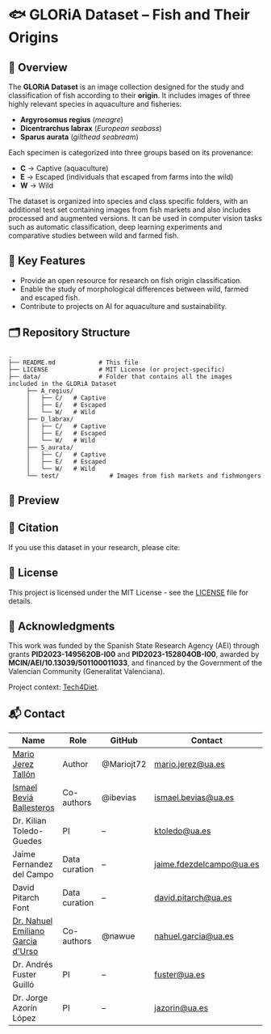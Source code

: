 # 🐟 GLORiA Dataset – Fish and Their Origins 

## 👀 Overview

The **GLORiA Dataset** is an image collection designed for the study and classification of fish according to their **origin**. It includes images of three highly relevant species in aquaculture and fisheries:  

- **Argyrosomus regius** (*meagre*)  
- **Dicentrarchus labrax** (*European seabass*)  
- **Sparus aurata** (*gilthead seabream*)  

Each specimen is categorized into three groups based on its provenance:  

- **C** → Captive (aquaculture)  
- **E** → Escaped (individuals that escaped from farms into the wild)  
- **W** → Wild  

The dataset is organized into species and class specific folders, with an additional test set containing images from fish markets and also includes processed and augmented versions. It can be used in computer vision tasks such as automatic classification, deep learning experiments and comparative studies between wild and farmed fish.  
 
## 🎯 Key Features
- Provide an open resource for research on fish origin classification.  
- Enable the study of morphological differences between wild, farmed and escaped fish.  
- Contribute to projects on AI for aquaculture and sustainability.  

## 🗂️ Repository Structure
```
.
├── README.md            # This file
├── LICENSE              # MIT License (or project-specific)
├── data/                # Folder that contains all the images included in the GLORiA Dataset
     ├── A_regius/
     │   ├── C/   # Captive
     │   ├── E/   # Escaped
     │   └── W/   # Wild
     ├── D_labrax/
     │   ├── C/   # Captive
     │   ├── E/   # Escaped
     │   └── W/   # Wild
     ├── S_aurata/
     │   ├── C/   # Captive
     │   ├── E/   # Escaped
     │   └── W/   # Wild
     └── test/              # Images from fish markets and fishmongers
```
## 🔎 Preview

## 🔗 Citation

If you use this dataset in your research, please cite:

## 📝 License

This project is licensed under the MIT License - see the [LICENSE](LICENSE.txt) file for details.

## 🤝 Acknowledgments

This work was funded by the Spanish State Research Agency (AEI) through grants **PID2023-149562OB-I00** and **PID2023-152804OB-I00**, awarded by **MCIN/AEI/10.13039/501100011033**, and financed by the Government of the Valencian Community (Generalitat Valenciana).

Project context: [Tech4Diet](https://github.com/Tech4DLab).

## 📬 Contact

| Name | Role | GitHub | Contact | Deparment | 
|------|------|--------|---------|---------|
| [Mario Jerez Tallón](https://github.com/Mariojt72) | Author | @Mariojt72 | mario.jerez@ua.es | Computer Technology
| [Ismael Beviá Ballesteros](https://github.com/ibevias) | Co-authors | @ibevias | ismael.bevias@ua.es | Computer Technology
| Dr. Kilian Toledo-Guedes | PI | – | ktoledo@ua.es | Marine Sciences
| Jaime Fernandez del Campo | Data curation | – | jaime.fdezdelcampo@ua.es | Marine Sciences
| David Pitarch Font | Data curation | – | david.pitarch@ua.es | Marine Sciences
| [Dr. Nahuel Emiliano Garcia d'Urso](https://github.com/nawue) | Co-authors | @nawue | nahuel.garcia@ua.es | Computer Technology
| Dr. Andrés Fuster Guilló | PI | – | fuster@ua.es | Computer Technology
| Dr. Jorge Azorín López | PI | – | jazorin@ua.es | Computer Technology
